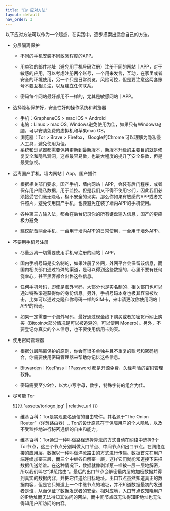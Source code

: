 ```yaml
---
title: "👷‍♀️ 应对方法"
layout: default
nav_order: 3
---
```

以下应对方法可以作为一个起点，在实践中，逐步摸索出适合自己的方法。

-	分层隔离保护

	-	不同的手机安装不同敏感程度的APP。

	-	用单独的邮件地址（避免用手机号码注册）注册不同的网站｜APP，对于敏感的应用，可以考虑注册两个账号，一个用来发言，互动，在家里或者安全的环境使用，另一个只是日常浏览，风险可控，但是要注意这两套账号不要互相关注，以及建立任何联系。

	-	密码每个网站最好都用不一样的，尤其是敏感网站｜APP。

-	选择隐私保护好，安全性好的操作系统和浏览器

	-	手机：GrapheneOS > mac iOS > Android 
	-	电脑：Linux > mac OS, Windows避免使用为佳，如果只有Windows电脑，可以安装免费的虚拟机和苹果mac OS。 
	-	浏览器：Tor > Brave > Firefox， Google的Chrome 可以理解为隐私侵入工具，避免使用为佳。
	-	系统和浏览器都需要保持更新到最新版本，新版本升级的主要目的就是修复安全和隐私漏洞，这点最容易做，也最大程度的提升了安全系数，但是最受忽视。

-	远离国产手机，墙内网站｜App，国产插件

	-	根据相关部门要求，国产手机，墙内网站｜APP，会装有后门程序，或者保存用户隐私数据，用于监控。但是我们又不得不使用它们，因此我们必须接受它们毫无隐私，极不安全的现实，那么你如果有敏感的APP或者文件照片，避免使用国产手机，也要避免在装了墙内APP的手机使用。

	-	各种第三方输入法，都会在后台记录你的所有键盘输入信息，国产的更应极力避免

	-	建议配备两台手机，一台用于墙内APP的日常使用，一台用于墙外APP。


-	不要用手机号注册
	
	-	尽量远离一切需要使用手机号注册的网站｜APP。

	-	国内手机号码是实名制的，如果注册了外网，外网平台会保留该信息，而国内相关部门通过特殊的渠道，是可以得到这些数据的，心里不要有任何侥幸心，甚至黑客都会出售这些信息。

	-	任何手机号码，即使是海外号码，大部分也是实名制的，相关部门也可以通过特殊渠道获得你的身份信息。另外，手机号码本身也极其容易被攻击，比如可以通过克隆和你号码一样的SIM卡，来申请更改你使用网站｜APP的密码。

	-	如果一定需要一个海外号码，最好通过现金线下购买或者加密货币网上购买（Bitcoin大部分情况是可以被追溯的，可以使用 Monero）。另外，不要登记你真实的个人信息，也不要使用信用卡购买。

-	使用密码管理器

	-	根据分层隔离保护的原则，你会有很多单独并且不重复的账号和密码组合，你需要使用密码管理器来帮助你记忆这些信息。

	-	Bitwarden｜KeePass｜1Password 都是开源免费，久经考验的密码管理软件。

	-	密码需要至少9位，以大小写字母，数字，特殊字符的组合为佳。

-	尽可能 Tor 

	![]({{ 'assets/torlogo.jpg' | relative_url }})

	-	维基百科：Tor是实现匿名通信的自由软件。其名源于“The Onion Router”（洋葱路由器）.. Tor的设计原意在于保障用户的个人隐私，以及不受监控地进行秘密通信的自由和能力。

	-	维基百科：Tor通过一种叫做路径选择算法的方式自动在网络中选择3个Tor节点，这三个节点分别叫做入口节点、中间节点和出口节点。在网络连接的应用层，数据以一种叫做洋葱路由的方式进行传输。数据首先在用户端连续加密三层，而三个中继各自解密一层，这样它们就能知道接下来把数据传送给谁。在这种情况下，数据就像剥洋葱一样被一层一层地解密，所以我们叫它“洋葱路由”。最后的出口节点会解密最内层的加密数据并得到真实的数据内容，并把它传送给目标地址。出口节点虽然知道真正的数据内容，但是它只知道上一个中继节点的地址，并不知道数据最初的发送者是谁，从而保证了数据发送者的安全。相对应地，入口节点仅知晓用户的IP地址而无法得知其访问的网站，而中间节点既无法得知IP地址也无法得知用户所访问的内容。









